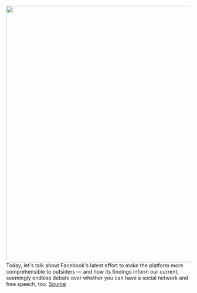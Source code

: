 <img src='https://cdn.vox-cdn.com/thumbor/BBAmXb0jUI03mLZbFhBP5lPWtrc=/0x0:2040x1360/1200x800/filters:focal(845x503:1171x829)/cdn.vox-cdn.com/uploads/chorus_image/image/70882899/wjoel_180319_2394_facebook_006.0.5.jpg' width='700px' /><br/>
Today, let's talk about Facebook's latest effort to make the platform more comprehensible to outsiders — and how its findings inform our current, seemingly endless debate over whether you can have a social network and free speech, too.
<a href='https://www.theverge.com/2022/5/18/23115281/facebook-transparency-report-understanding-moderation-elon-musk'> Source <a/>